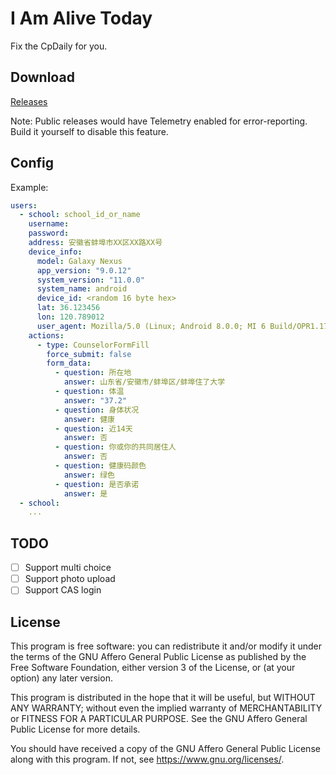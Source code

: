 # I Am Alive Today

Fix the CpDaily for you.

## Download

[Releases](releases) 

Note: Public releases would have Telemetry enabled for error-reporting. Build it yourself to disable this feature. 

## Config

Example:
```yaml
users: 
  - school: school_id_or_name
    username: 
    password: 
    address: 安徽省蚌埠市XX区XX路XX号
    device_info:
      model: Galaxy Nexus
      app_version: "9.0.12"
      system_version: "11.0.0"
      system_name: android
      device_id: <random 16 byte hex>
      lat: 36.123456 
      lon: 120.789012
      user_agent: Mozilla/5.0 (Linux; Android 8.0.0; MI 6 Build/OPR1.170623.027; wv) AppleWebKit/537.36 (KHTML, like Gecko) Version/4.0 Chrome/92.0.4515.131 Mobile Safari/537.36 okhttp/3.12.4 cpdaily/9.0.12 wisedu/9.0.12
    actions:
      - type: CounselorFormFill
        force_submit: false
        form_data:
          - question: 所在地
            answer: 山东省/安徽市/蚌埠区/蚌埠住了大学
          - question: 体温
            answer: "37.2"
          - question: 身体状况
            answer: 健康
          - question: 近14天
            answer: 否
          - question: 你或你的共同居住人
            answer: 否
          - question: 健康码颜色
            answer: 绿色
          - question: 是否承诺
            answer: 是
  - school: 
    ...

```

## TODO

- [ ] Support multi choice
- [ ] Support photo upload
- [ ] Support CAS login

## License

This program is free software: you can redistribute it and/or modify
it under the terms of the GNU Affero General Public License as published by
the Free Software Foundation, either version 3 of the License, or
(at your option) any later version.

This program is distributed in the hope that it will be useful,
but WITHOUT ANY WARRANTY; without even the implied warranty of
MERCHANTABILITY or FITNESS FOR A PARTICULAR PURPOSE.  See the
GNU Affero General Public License for more details.

You should have received a copy of the GNU Affero General Public License
along with this program.  If not, see <https://www.gnu.org/licenses/>.
